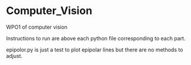 # Computer_Vision
WPO1 of computer vision 

Instructions to run are above each python file corresponding to each part. 

epipolor.py is just a test to plot epipolar lines but there are no methods to adjust. 
